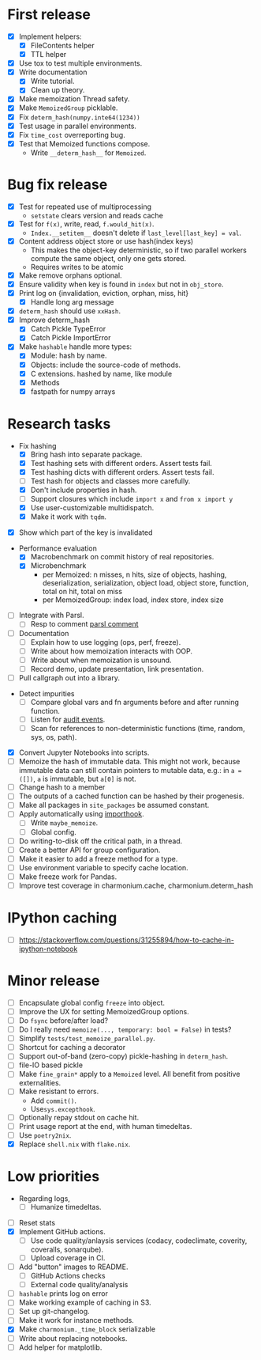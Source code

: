 # First release

- [x] Implement helpers:
  - [x] FileContents helper
  - [x] TTL helper
- [x] Use tox to test multiple environments.
- [x] Write documentation
  - [x] Write tutorial.
  - [x] Clean up theory.
- [x] Make memoization Thread safety.
- [x] Make `MemoizedGroup` picklable.
- [x] Fix `determ_hash(numpy.inte64(1234))`
- [x] Test usage in parallel environments.
- [x] Fix `time_cost` overreporting bug.
- [x] Test that Memoized functions compose.
  - Write `__determ_hash__` for `Memoized`.

# Bug fix release

- [x] Test for repeated use of multiprocessing
  - `setstate` clears version and reads cache
- [x] Test for `f(x)`, write, read, `f.would_hit(x)`.
  - `Index.__setitem__` doesn't delete if `last_level[last_key] = val`.
- [x] Content address object store or use hash(index keys)
  - This makes the object-key deterministic, so if two parallel workers compute the same object, only one gets stored.
  - Requires writes to be atomic
- [x] Make remove orphans optional.
- [x] Ensure validity when key is found in `index` but not in `obj_store`.
- [x] Print log on {invalidation, eviction, orphan, miss, hit}
  - [x] Handle long arg message
- [x] `determ_hash`  should use `xxHash`.
- [x] Improve determ_hash
  - [x] Catch Pickle TypeError
  - [x] Catch Pickle ImportError
- [x] Make `hashable` handle more types:
  - [x] Module: hash by name.
  - [x] Objects: include the source-code of methods.
  - [x] C extensions. hashed by name, like module
  - [x] Methods
  - [x] fastpath for numpy arrays

# Research tasks

- Fix hashing
  - [x] Bring hash into separate package.
  - [x] Test hashing sets with different orders. Assert tests fail.
  - [x] Test hashing dicts with different orders. Assert tests fail.
  - [ ] Test hash for objects and classes more carefully.
  - [x] Don't include properties in hash.
  - [ ] Support closures which include `import x` and `from x import y`
  - [x] Use user-customizable multidispatch.
  - [x] Make it work with `tqdm`.
- [x] Show which part of the key is invalidated
- Performance evaluation
  - [x] Macrobenchmark on commit history of real repositories.
  - [x] Microbenchmark
    - per Memoized: n misses, n hits, size of objects, hashing, deserialization, serialization, object load, object store, function, total on hit, total on miss
    - per MemoizedGroup: index load, index store, index size
- [ ] Integrate with Parsl.
  - [ ] Resp to comment [parsl comment]
- [ ] Documentation
  - [ ] Explain how to use logging (ops, perf, freeze).
  - [ ] Write about how memoization interacts with OOP.
  - [ ] Write about when memoization is unsound.
  - [ ] Record demo, update presentation, link presentation.
- [ ] Pull callgraph out into a library.
- Detect impurities
  - [ ] Compare global vars and fn arguments before and after running function.
  - [ ] Listen for [audit events].
  - [ ] Scan for references to non-deterministic functions (time, random, sys, os, path).
- [x] Convert Jupyter Notebooks into scripts.
- [ ] Memoize the hash of immutable data. This might not work, because immutable data can still contain pointers to mutable data, e.g.: in `a = ([])`, `a` is immutable, but `a[0]` is not.
- [ ] Change hash to a member
- [ ] The outputs of a cached function can be hashed by their progenesis.
- [ ] Make all packages in `site_packages` be assumed constant.
- [ ] Apply automatically using [importhook].
  - [ ] Write `maybe_memoize`.
  - [ ] Global config.
- [ ] Do writing-to-disk off the critical path, in a thread.
- [ ] Create a better API for group configuration.
- [ ] Make it easier to add a freeze method for a type.
- [ ] Use environment variable to specify cache location.
- [ ] Make freeze work for Pandas.
- [ ] Improve test coverage in charmonium.cache, charmonium.determ_hash

[audit events]: https://docs.python.org/3/library/audit_events.html#audit-events
[importhook]: https://brettlangdon.github.io/importhook/
[parsl comment]: https://github.com/Parsl/parsl/issues/1591#issuecomment-954863242

# IPython caching
- [ ] https://stackoverflow.com/questions/31255894/how-to-cache-in-ipython-notebook

# Minor release

- [ ] Encapsulate global config `freeze` into object.
- [ ] Improve the UX for setting MemoizedGroup options.
- [ ] Do `fsync` before/after load?
- [ ] Do I really need `memoize(..., temporary: bool = False)` in tests?
- [ ] Simplify `tests/test_memoize_parallel.py`.
- [ ] Shortcut for caching a decorator
- [ ] Support out-of-band (zero-copy) pickle-hashing in `determ_hash`.
- [ ] file-IO based pickle
- [ ] Make `fine_grain*` apply to a `Memoized` level. All benefit from positive externalities.
- [ ] Make resistant to errors.
  - Add `commit()`.
  - Use`sys.excepthook`.
- [ ] Optionally repay stdout on cache hit.
- [ ] Print usage report at the end, with human timedeltas.
- [ ] Use `poetry2nix`.
- [x] Replace `shell.nix` with `flake.nix`.

# Low priorities

- Regarding logs,
  - [ ] Humanize timedeltas.
- [ ] Reset stats
- [x] Implement GitHub actions.
  - [ ] Use code quality/anlaysis services (codacy, codeclimate, coverity, coveralls, sonarqube).
  - [ ] Upload coverage in CI.
- [ ] Add "button" images to README.
  - [ ] GitHub Actions checks
  - [ ] External code quality/analysis
- [ ] `hashable` prints log on error
- [ ] Make working example of caching in S3.
- [ ] Set up git-changelog.
- [ ] Make it work for instance methods.
- [x] Make `charmonium._time_block` serializable
- [ ] Write about replacing notebooks.
- [ ] Add helper for matplotlib.
